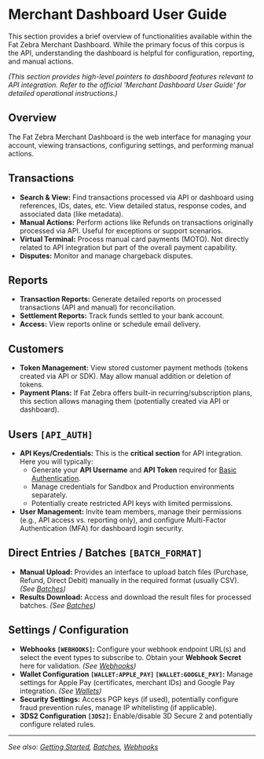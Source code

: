 # Merchant Dashboard User Guide

This section provides a brief overview of functionalities available within the Fat Zebra Merchant Dashboard. While the primary focus of this corpus is the API, understanding the dashboard is helpful for configuration, reporting, and manual actions.

_(This section provides high-level pointers to dashboard features relevant to API integration. Refer to the official 'Merchant Dashboard User Guide' for detailed operational instructions.)_

## Overview

The Fat Zebra Merchant Dashboard is the web interface for managing your account, viewing transactions, configuring settings, and performing manual actions.

## Transactions

- **Search & View:** Find transactions processed via API or dashboard using references, IDs, dates, etc. View detailed status, response codes, and associated data (like metadata).
- **Manual Actions:** Perform actions like Refunds on transactions originally processed via API. Useful for exceptions or support scenarios.
- **Virtual Terminal:** Process manual card payments (MOTO). Not directly related to API integration but part of the overall payment capability.
- **Disputes:** Monitor and manage chargeback disputes.

## Reports

- **Transaction Reports:** Generate detailed reports on processed transactions (API and manual) for reconciliation.
- **Settlement Reports:** Track funds settled to your bank account.
- **Access:** View reports online or schedule email delivery.

## Customers

- **Token Management:** View stored customer payment methods (tokens created via API or SDK). May allow manual addition or deletion of tokens.
- **Payment Plans:** If Fat Zebra offers built-in recurring/subscription plans, this section allows managing them (potentially created via API or dashboard).

## Users `[API_AUTH]`

- **API Keys/Credentials:** This is the **critical section** for API integration. Here you will typically:
  - Generate your **API Username** and **API Token** required for [Basic Authentication](./getting-started.md#authentication).
  - Manage credentials for Sandbox and Production environments separately.
  - Potentially create restricted API keys with limited permissions.
- **User Management:** Invite team members, manage their permissions (e.g., API access vs. reporting only), and configure Multi-Factor Authentication (MFA) for dashboard login security.

## Direct Entries / Batches `[BATCH_FORMAT]`

- **Manual Upload:** Provides an interface to upload batch files (Purchase, Refund, Direct Debit) manually in the required format (usually CSV). _(See [Batches](./batches.md#uploading-batches))_
- **Results Download:** Access and download the result files for processed batches. _(See [Batches](./batches.md#result-files))_

## Settings / Configuration

- **Webhooks `[WEBHOOKS]`:** Configure your webhook endpoint URL(s) and select the event types to subscribe to. Obtain your **Webhook Secret** here for validation. _(See [Webhooks](./webhooks.md#handling-webhooks))_
- **Wallet Configuration `[WALLET:APPLE_PAY]` `[WALLET:GOOGLE_PAY]`:** Manage settings for Apple Pay (certificates, merchant IDs) and Google Pay integration. _(See [Wallets](./wallets.md))_
- **Security Settings:** Access PGP keys (if used), potentially configure fraud prevention rules, manage IP whitelisting (if applicable).
- **3DS2 Configuration `[3DS2]`:** Enable/disable 3D Secure 2 and potentially configure related rules.

---

_See also: [Getting Started](./getting-started.md), [Batches](./batches.md), [Webhooks](./webhooks.md)_
